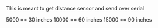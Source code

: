 This is meant to get distance sensor and send over serial

5000 == 30 inches 10000 == 60 inches 15000 == 90 inches

